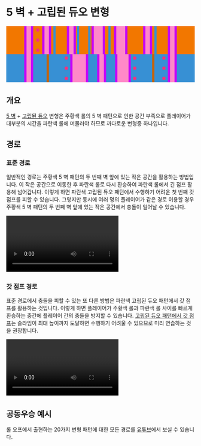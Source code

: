 # 5 벽 + 고립된 듀오 변형

![5 Waller + Isolated Duo](../images/variations/5-waller-isolated-duo.jpg)

## 개요

[5 벽](../rolls/5-waller.md) + [고립된 듀오](../rolls/isolated-duo.md#파란색-롤) 변형은 주황색 롤의 5 벽 패턴으로 인한 공간 부족으로 플레이어가 대부분의 시간을 파란색 롤에 머물러야 하므로 까다로운 변형중 하나입니다.

## 경로

### 표준 경로

일반적인 경로는 주황색 5 벽 패턴의 두 번째 벽 앞에 있는 작은 공간을 활용하는 방법입니다. 이 작은 공간으로 이동한 후 파란색 롤로 다시 환승하여 파란색 롤에서 긴 점프 활용해 넘어갑니다. 이렇게 하면 파란색 고립된 듀오 패턴에서 수행하기 어려운 첫 번째 갓 점프를 피할 수 있습니다. 그렇지만 동시에 여러 명의 플레이어가 같은 경로 이용할 경우 주황색 5 벽 패턴의 두 번째 벽 앞에 있는 작은 공간에서 충돌이 일어날 수 있습니다.

<video controls>
  <source src="../../images/variations/5-waller-isolated-duo-standard-path.mp4" type="video/mp4">
</video>

### 갓 점프 경로

표준 경로에서 충돌을 피할 수 있는 또 다른 방법은 파란색 고립된 듀오 패턴에서 갓 점프를 활용하는 것입니다. 이렇게 하면 플레이어가 주황색 롤과 파란색 롤 사이를 빠르게 환승하는 중간에 플레이어 간의 충돌을 방지할 수 있습니다. [고립된 듀오 패턴에서 갓 점프](../advanced/isolated-duo-god-jumps.md)는 슬라임이 최대 높이까지 도달하면 수행하기 어려울 수 있으므로 미리 연습하는 것을 권장합니다.

<video controls>
  <source src="../../images/variations/5-waller-isolated-duo-god-jump-path.mp4" type="video/mp4">
</video>

## 공동우승 예시

롤 오프에서 출현하는 20가지 변형 패턴에 대한 모든 경로를 [유튜브](https://www.youtube.com/playlist?list=PLG_QNSp9ZgJLWYSNl4vY26VJCZeOQHO1F)에서 보실 수 있습니다.
